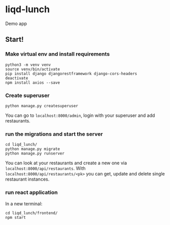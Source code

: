 # liqd-lunch
Demo app

## Start!
### Make virtual env and install requirements
```
python3 -m venv venv
source venv/bin/activate
pip install django djangorestframework django-cors-headers
deactivate
npm install axios --save
```

### Create superuser
```
python manage.py createsuperuser
```
You can go to `localhost:8000/admin`, login with your superuser and add restaurants.

### run the migrations and start the server
```
cd liqd_lunch/
python manage.py migrate
python manage.py runserver
```
You can look at your restaurants and create a new one via `localhost:8000/api/restaurants`. With `localhost:8000/api/restaurants/<pk>` you can get, update and delete single restaurant instances.

### run react application
In a new terminal:
```
cd liqd_lunch/frontend/
npm start
```
